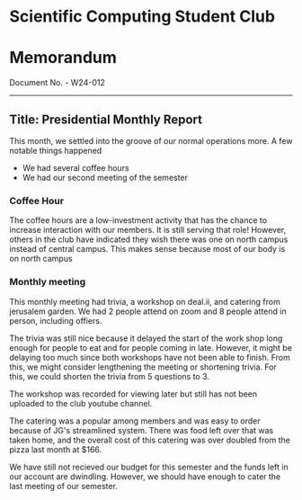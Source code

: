 # Scientific Computing Student Club

# Memorandum
Document No. - W24-012

---

Title: Presidential Monthly Report
---
This month, we settled into the groove of our normal operations more. A few notable things happened

- We had several coffee hours
- We had our second meeting of the semester

### Coffee Hour

The coffee hours are a low-investment activity that has the chance to increase interaction with our members. It is still serving that role! However, others in the club have indicated they wish there was one on north campus instead of central campus. This makes sense because most of our body is on north campus

### Monthly meeting

This monthly meeting had trivia, a workshop on deal.ii, and catering from jerusalem garden. We had 2 people attend on zoom and 8 people attend in person, including offiers.

The trivia was still nice because it delayed the start of the work shop long enough for people to eat and for people coming in late. However, it might be delaying too much since both workshops have not been able to finish. From this, we might consider lengthening the meeting or shortening trivia. For this, we could shorten the trivia from 5 questions to 3.

The workshop was recorded for viewing later but still has not been uploaded to the club youtube channel.

The catering was a popular among members and was easy to order because of JG's streamlined system. There was food left over that was taken home, and the overall cost of this catering was over doubled from the pizza last month at \$166.

We have still not recieved our budget for this semester and the funds left in our account are dwindling. However, we should have enough to cater the last meeting of our semester.
